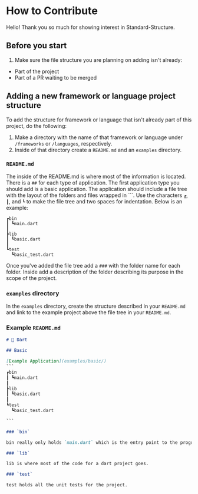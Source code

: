 # How to Contribute

Hello! Thank you so much for showing interest in Standard-Structure.

## Before you start

1. Make sure the file structure you are planning on adding isn't already:
  - Part of the project
  - Part of a PR waiting to be merged

## Adding a new framework or language project structure

To add the structure for framework or language that isn't already part of this project, do the following:

1. Make a directory with the name of that framework or language under `/frameworks` or `/languages`, respectively.
2. Inside of that directory create a `README.md` and an `examples` directory.

### `README.md`

The inside of the README.md is where most of the information is located. There is a `##` for each type of application. The first application type you should add is a basic application. The application should include a file tree with the layout of the folders and files wrapped in ```. Use the characters `┏`, `┃`, and `┗` to make the file tree and two spaces for indentation. Below is an example:

```
┏bin
┃ ┗main.dart
┃
┣lib
┃ ┗basic.dart
┃
┗test
  ┗basic_test.dart
```

Once you've added the file tree add a `###` with the folder name for each folder. Inside add a description of the folder describing its purpose in the scope of the project.

### `examples` directory

In the `examples` directory, create the structure described in your `README.md` and link to the example project above the file tree in your `README.md`.

### Example `README.md`

````md
# 🎯 Dart

## Basic

[Example Application](examples/basic/)
​​​​```
┏bin
┃ ┗main.dart
┃
┣lib
┃ ┗basic.dart
┃
┗test
  ┗basic_test.dart

​​​​```

### `bin`

bin really only holds `main.dart` which is the entry point to the program

### `lib`

lib is where most of the code for a dart project goes.

### `test`

test holds all the unit tests for the project.
````
